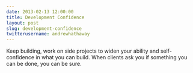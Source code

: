 ```yaml
---
date: 2013-02-13 12:00:00
title: Development Confidence
layout: post
slug: development-confidence
twitterusername: andrewhathaway 
---
```

Keep building, work on side projects to widen your ability and self-confidence in what you can build. When clients ask you if something you can be done, you can be sure.
